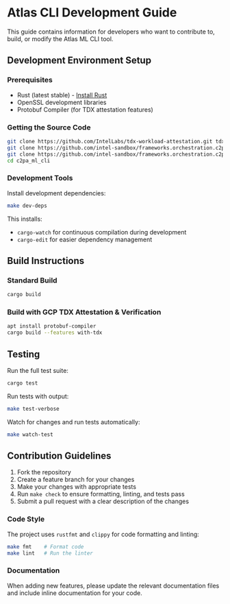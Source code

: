 # Atlas CLI Development Guide

This guide contains information for developers who want to contribute to, build, or modify the Atlas ML CLI tool.

## Development Environment Setup

### Prerequisites

- Rust (latest stable) - [Install Rust](https://rustup.rs/)
- OpenSSL development libraries
- Protobuf Compiler (for TDX attestation features)

### Getting the Source Code

```bash
git clone https://github.com/IntelLabs/tdx-workload-attestation.git tdx-workload-attestation
git clone https://github.com/intel-sandbox/frameworks.orchestration.c2pa_ml.rust.git c2pa_ml
git clone https://github.com/intel-sandbox/frameworks.orchestration.c2pa_ml_cli.rust.git c2pa_ml_cli
cd c2pa_ml_cli
```

### Development Tools

Install development dependencies:

```bash
make dev-deps
```

This installs:
- `cargo-watch` for continuous compilation during development
- `cargo-edit` for easier dependency management

## Build Instructions

### Standard Build

```bash
cargo build
```

### Build with GCP TDX Attestation & Verification

```bash
apt install protobuf-compiler
cargo build --features with-tdx
```

## Testing

Run the full test suite:

```bash
cargo test
```

Run tests with output:

```bash
make test-verbose
```

Watch for changes and run tests automatically:

```bash
make watch-test
```

## Contribution Guidelines

1. Fork the repository
2. Create a feature branch for your changes
3. Make your changes with appropriate tests
4. Run `make check` to ensure formatting, linting, and tests pass
5. Submit a pull request with a clear description of the changes

### Code Style

The project uses `rustfmt` and `clippy` for code formatting and linting:

```bash
make fmt    # Format code
make lint   # Run the linter
```

### Documentation

When adding new features, please update the relevant documentation files and include inline documentation for your code.
